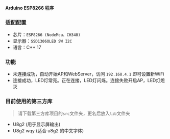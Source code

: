 <!--
 * @Author: Kingtous
 * @Date: 2020-04-05 00:03:45
 * @LastEditors: Kingtous
 * @LastEditTime: 2020-04-06 01:03:31
 * @Description: Kingtous' Code
 -->
#### Arduino ESP8266 程序

### 适配配置
- 芯片：`ESP8266 (NodeMcu、CH340)`
- 显示器：`SSD1306OLED SW I2C`
- 语言：C++ 17

### 功能
- 未连接成功，自动开始AP和WebServer，访问 `192.168.4.1` 即可设置新WiFi
- 连接成功，LED灯常亮。正在连接，LED灯闪烁。连接失败开启AP，LED灯熄灭

### 目前使用的第三方库
> 请下载第三方库项目的`src`文件夹，更名后放入`lib`文件夹
- U8g2 (用于显示屏输出)
- U8g2 wqy (适合 u8g2 的中文字体)
